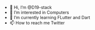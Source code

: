 - 👋 Hi, I’m @D19-stack
- 👀 I’m interested in Computers
- 🌱 I’m currently learning FLutter and Dart
- 📫 How to reach me Twitter

<!---
D19-stack/D19-stack is a ✨ special ✨ repository because its `README.md` (this file) appears on your GitHub profile.
You can click the Preview link to take a look at your changes.
--->
